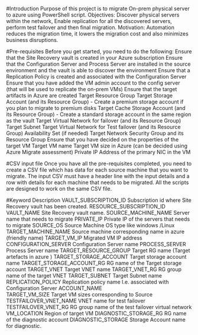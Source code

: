 #Introduction 
Purpose of this project is to migrate On-prem physical server to azure using PowerShell script. 
Objectives: Discover physical servers within the network, Enable replication for all the discovered servers, perform test failover and then final migration. 
Motivation: Automation reduces the migration time, it lowers the migration cost and also minimizes business disruptions. 

#Pre-requisites
Before you get started, you need to do the following:
Ensure that the Site Recovery vault is created in your Azure subscription
Ensure that the Configuration Server and Process Server are installed in the source environment and the vault is able to discover the environment
Ensure that a Replication Policy is created and associated with the Configuration Server
Ensure that you have added the VM admin account to the config server (that will be used to replicate the on-prem VMs)
Ensure that the target artifacts in Azure are created
Target Resource Group
Target Storage Account (and its Resource Group) - Create a premium storage account if you plan to migrate to premium disks
Target Cache Storage Account (and its Resource Group) - Create a standard storage account in the same region as the vault
Target Virtual Network for failover (and its Resource Group)
Target Subnet
Target Virtual Network for Test failover (and its Resource Group)
Availability Set (if needed)
Target Network Security Group and its Resource Group
Ensure that you have decided on the properties of the target VM
Target VM name
Target VM size in Azure (can be decided using Azure Migrate assessment)
Private IP Address of the primary NIC in the VM

#CSV input file
Once you have all the pre-requisites completed, you need to create a CSV file which has data for each source machine that you want to migrate. The input CSV must have a header line with the input details and a row with details for each machine that needs to be migrated. All the scripts are designed to work on the same CSV file.


#Keyword 	                    Description
VAULT_SUBSCRIPTION_ID	        Subscription id where Site Recovery vault has been created. 
RESOURCE_SUBSCRIPTION_ID	
VAULT_NAME	                    Site Recovery vault name.
SOURCE_MACHINE_NAME	            Server name that needs to migrate 
PRIVATE_IP	                    Private IP of the servers that needs to migrate 
SOURCE_OS	                    Source Machine OS type like windows /Linux 
TARGET_MACHINE_NAME	            Source machine corresponding name in azure (friendly name)
TARGET_VM_IP	                Migrated VM IP address
CONFIGURATION_SERVER	        Configuration Server name
PROCESS_SERVER	                Process Server name
TARGET_RESOURCE_GROUP	        Target RG name (Target artefacts in azure )
TARGET_STORAGE_ACCOUNT	        Target storage account name
TARGET_STORAGE_ACCOUNT_RG       RG name of the Target storage account 
TARGET_VNET	Target              VNET name
TARGET_VNET_RG	                RG group name of the target VNET
TARGET_SUBNET	                Target Subnet name
REPLICATION_POLICY	            Replication policy name I.e. associated with Configuration Server
ACCOUNT_NAME	
TARGET_VM_SIZE	                Target VM sizes corresponding to Source
TESTFAILOVER_VNET_NAME	        VNET name for test failover 
TESTFAILOVER_VNET_RG	        RG group name of the test failover virtual network 
VM_LOCATION	                    Region of target VM
DIAGNOSTIC_STORAGE_RG	        RG name of the diagnostic account 
DIAGNOSTIC_STORAGE	            Storage Account name for diagnostic. 


